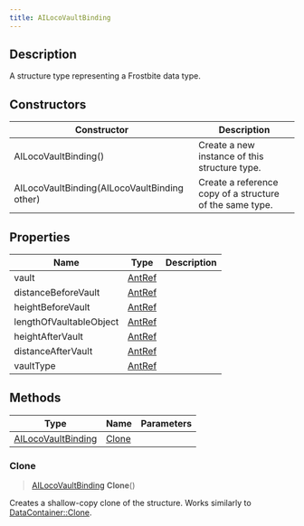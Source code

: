 ```yaml
---
title: AILocoVaultBinding
---
```

## Description

A structure type representing a Frostbite data type.

## Constructors

| Constructor                                  | Description                                              |
| -------------------------------------------- | -------------------------------------------------------- |
| AILocoVaultBinding()                         | Create a new instance of this structure type.            |
| AILocoVaultBinding(AILocoVaultBinding other) | Create a reference copy of a structure of the same type. |

## Properties

| Name                    | Type             | Description |
| ----------------------- | ---------------- | ----------- |
| vault                   | [AntRef](/vext/ref/fb/antref/) |             |
| distanceBeforeVault     | [AntRef](/vext/ref/fb/antref/) |             |
| heightBeforeVault       | [AntRef](/vext/ref/fb/antref/) |             |
| lengthOfVaultableObject | [AntRef](/vext/ref/fb/antref/) |             |
| heightAfterVault        | [AntRef](/vext/ref/fb/antref/) |             |
| distanceAfterVault      | [AntRef](/vext/ref/fb/antref/) |             |
| vaultType               | [AntRef](/vext/ref/fb/antref/) |             |

## Methods

| Type                                     | Name            | Parameters |
| ---------------------------------------- | --------------- | ---------- |
| [AILocoVaultBinding](/vext/ref/fb/ailocovaultbinding/) | [Clone](#clone) |            |

### Clone

> [AILocoVaultBinding](/vext/ref/fb/ailocovaultbinding/) **Clone**()

Creates a shallow-copy clone of the structure. Works similarly to [DataContainer::Clone](/vext/ref/shared/class/datacontainer#clone).
